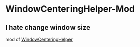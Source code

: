 # WindowCenteringHelper-Mod
## I hate change window size

mod of [WindowCenteringHelper](https://kamilszymborski.github.io)
